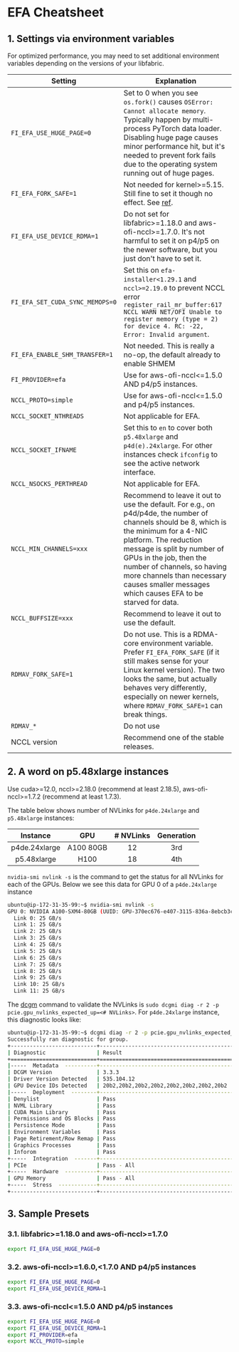 # EFA Cheatsheet

## 1. Settings via environment variables

For optimized performance, you may need to set additional environment variables depending on the
versions of your libfabric.

| Setting                         | Explanation                                                                                                                                                                                                                                                                                                                                           |
| ------------------------------- | ----------------------------------------------------------------------------------------------------------------------------------------------------------------------------------------------------------------------------------------------------------------------------------------------------------------------------------------------------- |
| `FI_EFA_USE_HUGE_PAGE=0`        | Set to 0 when you see `os.fork()` causes `OSError: Cannot allocate memory`. Typically happen by multi-process PyTorch data loader. Disabling huge page causes minor performance hit, but it's needed to prevent fork fails due to the operating system running out of huge pages.                                                                     |
| `FI_EFA_FORK_SAFE=1`            | Not needed for kernel>=5.15. Still fine to set it though no effect. See [ref](https://github.com/ofiwg/libfabric/pull/9112).                                                                                                                                                                                                                          |
| `FI_EFA_USE_DEVICE_RDMA=1`      | Do not set for libfabric>=1.18.0 and aws-ofi-nccl>=1.7.0. It's not harmful to set it on p4/p5 on the newer software, but you just don't have to set it.                                                                                                                                                                                               |
| `FI_EFA_SET_CUDA_SYNC_MEMOPS=0` | Set this on `efa-installer<1.29.1` and `nccl>=2.19.0` to prevent NCCL error `register_rail_mr_buffer:617 NCCL WARN NET/OFI Unable to register memory (type = 2) for device 4. RC: -22, Error: Invalid argument`.                                                                                                                                      |
| `FI_EFA_ENABLE_SHM_TRANSFER=1`  | Not needed. This is really a no-op, the default already to enable SHMEM                                                                                                                                                                                                                                                                               |
| `FI_PROVIDER=efa`               | Use for aws-ofi-nccl<=1.5.0 AND p4/p5 instances.                                                                                                                                                                                                                                                                                                      |
| `NCCL_PROTO=simple`             | Use for aws-ofi-nccl<=1.5.0 and p4/p5 instances.                                                                                                                                                                                                                                                                                                      |
| `NCCL_SOCKET_NTHREADS`          | Not applicable for EFA.                                                                                                                                                                                                                                                                                                                               |
| `NCCL_SOCKET_IFNAME`            | Set this to `en` to cover both `p5.48xlarge` and `p4d(e).24xlarge`. For other instances check `ifconfig` to see the active network interface.                                                                                                                                                                                                         |
| `NCCL_NSOCKS_PERTHREAD`         | Not applicable for EFA.                                                                                                                                                                                                                                                                                                                               |
| `NCCL_MIN_CHANNELS=xxx`         | Recommend to leave it out to use the default. For e.g., on p4d/p4de, the number of channels should be 8, which is the minimum for a 4-NIC platform. The reduction message is split by number of GPUs in the job, then the number of channels, so having more channels than necessary causes smaller messages which causes EFA to be starved for data. |
| `NCCL_BUFFSIZE=xxx`             | Recommend to leave it out to use the default.                                                                                                                                                                                                                                                                                                         |
| `RDMAV_FORK_SAFE=1`             | Do not use. This is a RDMA-core environment variable. Prefer `FI_EFA_FORK_SAFE` (if it still makes sense for your Linux kernel version). The two looks the same, but actually behaves very differently, especially on newer kernels, where `RDMAV_FORK_SAFE=1` can break things.                                                                      |
| `RDMAV_*`                       | Do not use                                                                                                                                                                                                                                                                                                                                            |
| NCCL version                    | Recommend one of the stable releases.                                                                                                                                                                                                                                                                                                                 |

## 2. A word on p5.48xlarge instances

Use cuda>=12.0, nccl>=2.18.0 (recommend at least 2.18.5), aws-ofi-nccl>=1.7.2 (recommend at least
1.7.3).

The table below shows number of NVLinks for `p4de.24xlarge` and `p5.48xlarge` instances:

|   Instance    |    GPU    | # NVLinks | Generation |
| :-----------: | :-------: | :-------: | :--------: |
| p4de.24xlarge | A100 80GB |    12     |    3rd     |
|  p5.48xlarge  |   H100    |    18     |    4th     |

`nvidia-smi nvlink -s`  is the command to get the status for all NVLinks for each of the GPUs. Below we see this data for GPU 0 of a `p4de.24xlarge` instance

```bash
ubuntu@ip-172-31-35-99:~$ nvidia-smi nvlink -s
GPU 0: NVIDIA A100-SXM4-80GB (UUID: GPU-370ec676-e407-3115-836a-8ebcb3c4f62a)
  Link 0: 25 GB/s
  Link 1: 25 GB/s
  Link 2: 25 GB/s
  Link 3: 25 GB/s
  Link 4: 25 GB/s
  Link 5: 25 GB/s
  Link 6: 25 GB/s
  Link 7: 25 GB/s
  Link 8: 25 GB/s
  Link 9: 25 GB/s
  Link 10: 25 GB/s
  Link 11: 25 GB/s
```

The [dcgm](https://github.com/NVIDIA/DCGM?tab=readme-ov-file) command to validate the NVLinks is `sudo dcgmi diag -r 2 -p pcie.gpu_nvlinks_expected_up=<# NVLinks>`. For `p4de.24xlarge` instance, this diagnostic looks like:

```bash
ubuntu@ip-172-31-35-99:~$ dcgmi diag -r 2 -p pcie.gpu_nvlinks_expected_up=12
Successfully ran diagnostic for group.
+---------------------------+------------------------------------------------+
| Diagnostic                | Result                                         |
+===========================+================================================+
|-----  Metadata  ----------+------------------------------------------------|
| DCGM Version              | 3.3.3                                          |
| Driver Version Detected   | 535.104.12                                     |
| GPU Device IDs Detected   | 20b2,20b2,20b2,20b2,20b2,20b2,20b2,20b2        |
|-----  Deployment  --------+------------------------------------------------|
| Denylist                  | Pass                                           |
| NVML Library              | Pass                                           |
| CUDA Main Library         | Pass                                           |
| Permissions and OS Blocks | Pass                                           |
| Persistence Mode          | Pass                                           |
| Environment Variables     | Pass                                           |
| Page Retirement/Row Remap | Pass                                           |
| Graphics Processes        | Pass                                           |
| Inforom                   | Pass                                           |
+-----  Integration  -------+------------------------------------------------+
| PCIe                      | Pass - All                                     |
+-----  Hardware  ----------+------------------------------------------------+
| GPU Memory                | Pass - All                                     |
+-----  Stress  ------------+------------------------------------------------+
+---------------------------+------------------------------------------------+
```

## 3. Sample Presets

### 3.1. libfabric>=1.18.0 and aws-ofi-nccl>=1.7.0

```bash
export FI_EFA_USE_HUGE_PAGE=0
```

### 3.2. aws-ofi-nccl>=1.6.0,<1.7.0 AND p4/p5 instances

```bash
export FI_EFA_USE_HUGE_PAGE=0
export FI_EFA_USE_DEVICE_RDMA=1
```

### 3.3. aws-ofi-nccl<=1.5.0 AND p4/p5 instances

```bash
export FI_EFA_USE_HUGE_PAGE=0
export FI_EFA_USE_DEVICE_RDMA=1
export FI_PROVIDER=efa
export NCCL_PROTO=simple
```
